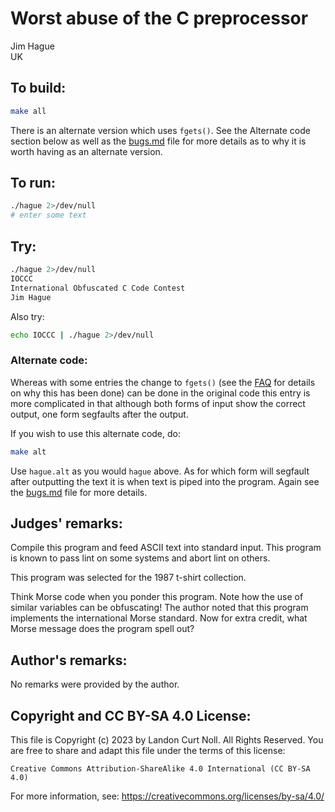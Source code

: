 # Worst abuse of the C preprocessor

Jim Hague\
UK

## To build:

```sh
make all
```

There is an alternate version which uses `fgets()`. See the Alternate code
section below as well as the [bugs.md](/bugs.md) file for more details as to why
it is worth having as an alternate version.

## To run:

```sh
./hague 2>/dev/null
# enter some text
```

## Try:

```sh
./hague 2>/dev/null
IOCCC
International Obfuscated C Code Contest
Jim Hague
```

Also try:

```sh
echo IOCCC | ./hague 2>/dev/null
```

### Alternate code:

Whereas with some entries the change to `fgets()` (see the [FAQ](/faq.md) for
details on why this has been done) can be done in the original code this entry
is more complicated in that although both forms of input show the correct
output, one form segfaults after the output.

If you wish to use this alternate code, do:

```sh
make alt
```

Use `hague.alt` as you would `hague` above. As for which form will segfault
after outputting the text it is when text is piped into the program. Again see
the [bugs.md](/bugs.md) file for more details.



## Judges' remarks:

Compile this program and feed ASCII text into standard input.  This
program is known to pass lint on some systems and abort lint on
others.

This program was selected for the 1987 t-shirt collection.

Think Morse code when you ponder this program.  Note how the use of
similar variables can be obfuscating!  The author noted that this
program implements the international Morse standard.  Now for extra
credit, what Morse message does the program spell out?

## Author's remarks:

No remarks were provided by the author.

## Copyright and CC BY-SA 4.0 License:

This file is Copyright (c) 2023 by Landon Curt Noll.  All Rights Reserved.
You are free to share and adapt this file under the terms of this license:

    Creative Commons Attribution-ShareAlike 4.0 International (CC BY-SA 4.0)

For more information, see: https://creativecommons.org/licenses/by-sa/4.0/
